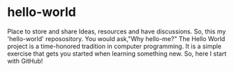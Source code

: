 # hello-world
Place to store and share Ideas, resources and have discussions.
So, this my 'hello-world' reposository.
You would ask,"Why hello-me?"
The Hello World project is a time-honored tradition in computer programming. It is a simple exercise that gets you started when learning something new. So, here I start with GitHub!
